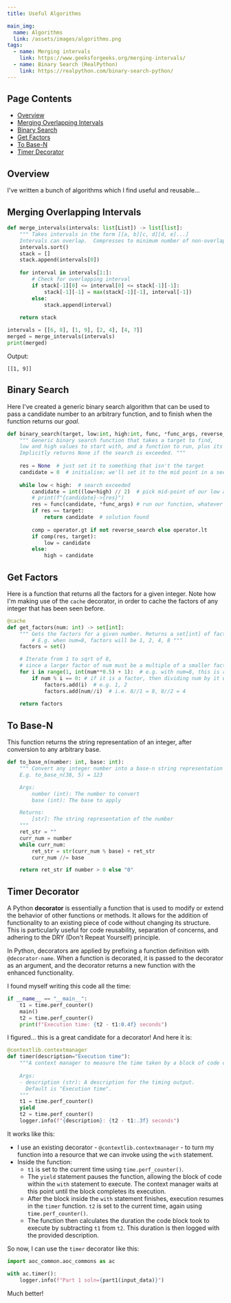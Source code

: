 ```yaml
---
title: Useful Algorithms

main_img:
  name: Algorithms
  link: /assets/images/algorithms.png
tags: 
  - name: Merging intervals
    link: https://www.geeksforgeeks.org/merging-intervals/
  - name: Binary Search (RealPython)
    link: https://realpython.com/binary-search-python/
---
```

## Page Contents

- [Overview](#overview)
- [Merging Overlapping Intervals](#merging-overlapping-intervals)
- [Binary Search](#binary-search)
- [Get Factors](#get-factors)
- [To Base-N](#to-base-n)
- [Timer Decorator](#timer-decorator)

## Overview

I've written a bunch of algorithms which I find useful and reusable... 

## Merging Overlapping Intervals

```python
def merge_intervals(intervals: list[List]) -> list[list]:
    """ Takes intervals in the form [[a, b][c, d][d, e]...]
    Intervals can overlap.  Compresses to minimum number of non-overlapping intervals. """
    intervals.sort()
    stack = []
    stack.append(intervals[0])
    
    for interval in intervals[1:]:
        # Check for overlapping interval
        if stack[-1][0] <= interval[0] <= stack[-1][-1]:
            stack[-1][-1] = max(stack[-1][-1], interval[-1])
        else:
            stack.append(interval)
      
    return stack

intervals = [[6, 8], [1, 9], [2, 4], [4, 7]]
merged = merge_intervals(intervals)
print(merged)
```

Output:

```text
[[1, 9]]
```

## Binary Search

Here I've created a generic binary search algorithm that can be used to pass a candidate number to an arbitrary function, and to finish when the function returns our _goal_.

```python
def binary_search(target, low:int, high:int, func, *func_args, reverse_search=False) -> int:
    """ Generic binary search function that takes a target to find,
    low and high values to start with, and a function to run, plus its args. 
    Implicitly returns None if the search is exceeded. """
    
    res = None  # just set it to something that isn't the target
    candidate = 0  # initialise; we'll set it to the mid point in a second
    
    while low < high:  # search exceeded        
        candidate = int((low+high) // 2)  # pick mid-point of our low and high        
        # print(f"{candidate}->{res}")
        res = func(candidate, *func_args) # run our function, whatever it is
        if res == target:
            return candidate  # solution found
        
        comp = operator.gt if not reverse_search else operator.lt
        if comp(res, target):
            low = candidate
        else:
            high = candidate
```

## Get Factors

Here is a function that returns all the factors for a given integer. Note how I'm making use of the `cache` decorator, in order to cache the factors of any integer that has been seen before.

```python
@cache
def get_factors(num: int) -> set[int]:
    """ Gets the factors for a given number. Returns a set[int] of factors. 
        # E.g. when num=8, factors will be 1, 2, 4, 8 """
    factors = set()

    # Iterate from 1 to sqrt of 8,  
    # since a larger factor of num must be a multiple of a smaller factor already checked
    for i in range(1, int(num**0.5) + 1):  # e.g. with num=8, this is range(1, 3)
        if num % i == 0: # if it is a factor, then dividing num by it will yield no remainder
            factors.add(i)  # e.g. 1, 2
            factors.add(num//i)  # i.e. 8//1 = 8, 8//2 = 4
    
    return factors
```

## To Base-N

This function returns the string representation of an integer, after conversion to any arbitrary base.

```python
def to_base_n(number: int, base: int):
    """ Convert any integer number into a base-n string representation of that number.
    E.g. to_base_n(38, 5) = 123

    Args:
        number (int): The number to convert
        base (int): The base to apply

    Returns:
        [str]: The string representation of the number
    """
    ret_str = ""
    curr_num = number
    while curr_num:
        ret_str = str(curr_num % base) + ret_str
        curr_num //= base

    return ret_str if number > 0 else "0"
```

## Timer Decorator

A Python **decorator** is essentially a function that is used to modify or extend the behavior of other functions or methods. It allows for the addition of functionality to an existing piece of code without changing its structure. This is particularly useful for code reusability, separation of concerns, and adhering to the DRY (Don't Repeat Yourself) principle.

In Python, decorators are applied by prefixing a function definition with `@decorator-name`. When a function is decorated, it is passed to the decorator as an argument, and the decorator returns a new function with the enhanced functionality.

I found myself writing this code all the time:

```python
if __name__ == "__main__":
    t1 = time.perf_counter()
    main()
    t2 = time.perf_counter()
    print(f"Execution time: {t2 - t1:0.4f} seconds")
```

I figured... this is a great candidate for a decorator! And here it is:

```python
@contextlib.contextmanager
def timer(description="Execution time"):
    """A context manager to measure the time taken by a block of code or function.
    
    Args:
    - description (str): A description for the timing output. 
      Default is "Execution time".
    """
    t1 = time.perf_counter()
    yield
    t2 = time.perf_counter()
    logger.info(f"{description}: {t2 - t1:.3f} seconds")
```

It works like this:

- I use an existing decorator - `@contextlib.contextmanager` - to turn my function into a resource that we can invoke using the `with` statement.
- Inside the function:
  - `t1` is set to the current time using `time.perf_counter()`.
  - The `yield` statement pauses the function, allowing the block of code within the `with` statement to execute. The context manager waits at this point until the block completes its execution.
  - After the block inside the `with` statement finishes, execution resumes in the `timer` function. `t2` is set to the current time, again using `time.perf_counter()`.
  - The function then calculates the duration the code block took to execute by subtracting `t1` from `t2`. This duration is then logged with the provided description.

So now, I can use the `timer` decorator like this:

```python
import aoc_common.aoc_commons as ac

with ac.timer():
    logger.info(f"Part 1 soln={part1(input_data)}")
```

Much better!